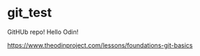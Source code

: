 # git_test
GitHUb repo!
Hello Odin! 


https://www.theodinproject.com/lessons/foundations-git-basics